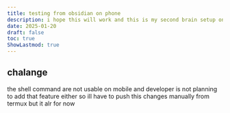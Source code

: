 ```yaml
---
title: testing from obsidian on phone
description: i hope this will work and this is my second brain setup on phone
date: 2025-01-20
draft: false
toc: true
ShowLastmod: true
---
```

## chalange 
the shell command are not usable on mobile and developer is not planning to add that feature either so ill have to push this changes manually from termux but it alr for now